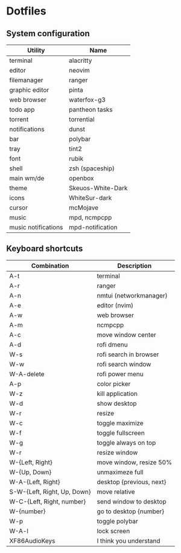 <style>
    table {
        width: 100%;
    }
</style>

# Dotfiles
## System configuration

| Utility             | Name              |
| ------------------- | ----------------- |
| terminal            | alacritty         |
| editor              | neovim            |
| filemanager         | ranger            |
| graphic editor      | pinta             |
| web browser         | waterfox-g3       |
| todo app            | pantheon tasks    |
| torrent             | torrential        |
| notifications       | dunst             |
| bar                 | polybar           |
| tray                | tint2             |
| font                | rubik             |
| shell               | zsh (spaceship)   |
| main wm/de          | openbox           |
| theme               | Skeuos-White-Dark |
| icons               | WhiteSur-dark     |
| cursor              | mcMojave          |
| music               | mpd, ncmpcpp      |
| music notifications | mpd-notification  |

## Keyboard shortcuts

| Combination                 | Description              |
| --------------------------- | ------------------------ |
| A-t                         | terminal                 |
| A-r                         | ranger                   |
| A-n                         | nmtui (networkmanager)   |
| A-e                         | editor (nvim)            |
| A-w                         | web browser              |
| A-m                         | ncmpcpp                  |
| A-c                         | move window center       |
| A-d                         | rofi dmenu               |
| W-s                         | rofi search in browser   |
| W-w                         | rofi search window       |
| W-A-delete                  | rofi power menu          |
| A-p                         | color picker             |
| W-z                         | kill application         |
| W-d                         | show desktop             |
| W-r                         | resize                   |
| W-c                         | toggle maximize          |
| W-f                         | toggle fullscreen        |
| W-g                         | toggle always on top     |
| W-r                         | resize window            |
| W-{Left, Right}             | move window, resize 50%  |
| W-{Up, Down}                | unmaximeze full          |
| W-A-{Left, Right}           | desktop {previous, next} |
| S-W-{Left, Right, Up, Down} | move relative            |
| W-C-{Left, Right, number}   | send window to desktop   |
| W-{number}                  | go to desktop {number}   |
| W-p                         | toggle polybar           |
| W-A-l                       | lock screen              |
| XF86AudioKeys               | I think you understand   |
